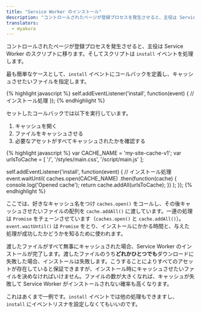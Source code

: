 ```yaml
---
title: "Service Worker のインストール"
description: "コントロールされたページが登録プロセスを発生させると、主役は Service Worker のスクリプトに移ります。そしてスクリプトは `install` イベントを処理します。"
translators:
  - myakura
---
```


コントロールされたページが登録プロセスを発生させると、主役は Service Worker のスクリプトに移ります。そしてスクリプトは `install` イベントを処理します。

最も簡単なケースとして、`install` イベントにコールバックを定義し、キャッシュさせたいファイルを指定します。

{% highlight javascript %}
self.addEventListener('install', function(event) {
  // インストール処理
});
{% endhighlight %}

セットしたコールバックでは以下を実行しています。

1. キャッシュを開く
2. ファイルをキャッシュさせる
3. 必要なアセットがすべてキャッシュされたかを確認する

{% highlight javascript %}
var CACHE_NAME = 'my-site-cache-v1';
var urlsToCache = [
  '/',
  '/styles/main.css',
  '/script/main.js'
];

self.addEventListener('install', function(event) {
  // インストール処理
  event.waitUntil(
    caches.open(CACHE_NAME)
      .then(function(cache) {
        console.log('Opened cache');
        return cache.addAll(urlsToCache);
      })
  );
});
{% endhighlight %}

ここでは、好きなキャッシュ名をつけ `caches.open()` をコールし、その後キャッシュさせたいファイルの配列を `cache.addAll()` に渡しています。一連の処理は `Promise` をチェーンさせています（`caches.open()` と `cache.addAll()`）。 `event.waitUntil()` は `Promise` をとり、インストールにかかる時間と、与えた処理が成功したかどうかを知るために使われます。

渡したファイルがすべて無事にキャッシュされた場合、Service Worker のインストールが完了します。渡したファイルのうち**どれかひとつでも**ダウンロードに失敗した場合、インストールは失敗します。こうすることによりすべてのアセットが存在していると保証できますが、インストール時にキャッシュさせたいファイルを決めなければいけません。ファイルの数が大きくなれば、キャッシュが失敗して Service Worker がインストールされない確率も高くなります。

これはあくまで一例です。`install` イベントでは他の処理もできますし、`install` にイベントリスナを設定しなくてもいいのです。
